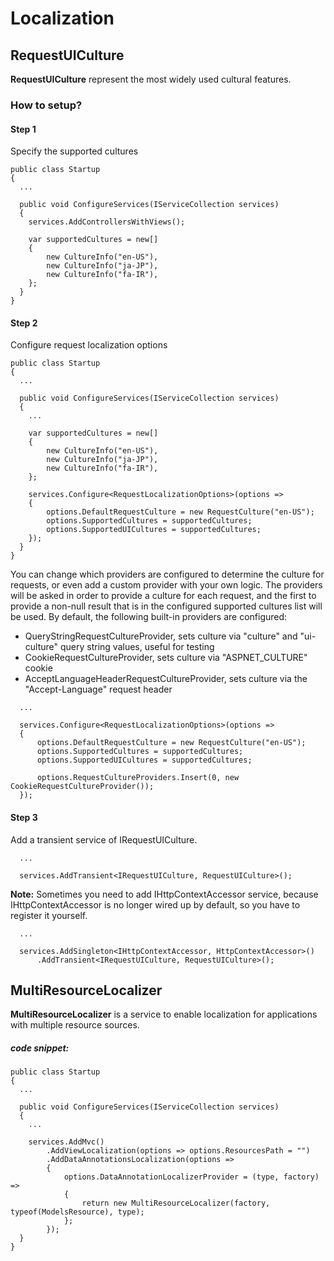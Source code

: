 # Localization

## RequestUICulture
**RequestUICulture** represent the most widely used cultural features.

### How to setup?

#### Step 1
Specify the supported cultures
```
public class Startup
{
  ...

  public void ConfigureServices(IServiceCollection services)
  {
    services.AddControllersWithViews();

    var supportedCultures = new[]
    {
        new CultureInfo("en-US"),
        new CultureInfo("ja-JP"),
        new CultureInfo("fa-IR"),
    };
  }
}
```

#### Step 2
Configure request localization options
```
public class Startup
{
  ...

  public void ConfigureServices(IServiceCollection services)
  {
    ...

    var supportedCultures = new[]
    {
        new CultureInfo("en-US"),
        new CultureInfo("ja-JP"),
        new CultureInfo("fa-IR"),
    };

    services.Configure<RequestLocalizationOptions>(options =>
    {
        options.DefaultRequestCulture = new RequestCulture("en-US");
        options.SupportedCultures = supportedCultures;
        options.SupportedUICultures = supportedCultures;
    });
  }
}
```
You can change which providers are configured to determine the culture for requests, or even add a custom provider with your own logic. The providers will be asked in order to provide a culture for each request, and the first to provide a non-null result that is in the configured supported cultures list will be used. By default, the following built-in providers are configured:
- QueryStringRequestCultureProvider, sets culture via "culture" and "ui-culture" query string values, useful for testing
- CookieRequestCultureProvider, sets culture via "ASPNET_CULTURE" cookie
- AcceptLanguageHeaderRequestCultureProvider, sets culture via the "Accept-Language" request header
```
  ...

  services.Configure<RequestLocalizationOptions>(options =>
  {
      options.DefaultRequestCulture = new RequestCulture("en-US");
      options.SupportedCultures = supportedCultures;
      options.SupportedUICultures = supportedCultures;

      options.RequestCultureProviders.Insert(0, new CookieRequestCultureProvider());
  });
```

#### Step 3
Add a transient service of IRequestUICulture.
```
  ...

  services.AddTransient<IRequestUICulture, RequestUICulture>();
```
**Note:** Sometimes you need to add IHttpContextAccessor service, because IHttpContextAccessor is no longer wired up by default, so you have to register it yourself.
```
  ...

  services.AddSingleton<IHttpContextAccessor, HttpContextAccessor>()
      .AddTransient<IRequestUICulture, RequestUICulture>();
```


## MultiResourceLocalizer
**MultiResourceLocalizer** is a service to enable localization for applications with multiple resource sources.

##### code snippet:
```
public class Startup
{
  ...

  public void ConfigureServices(IServiceCollection services)
  {
    ...

    services.AddMvc()
        .AddViewLocalization(options => options.ResourcesPath = "")
        .AddDataAnnotationsLocalization(options =>
        {
            options.DataAnnotationLocalizerProvider = (type, factory) =>
            {
                return new MultiResourceLocalizer(factory, typeof(ModelsResource), type);
            };
        });
  }
}
```
